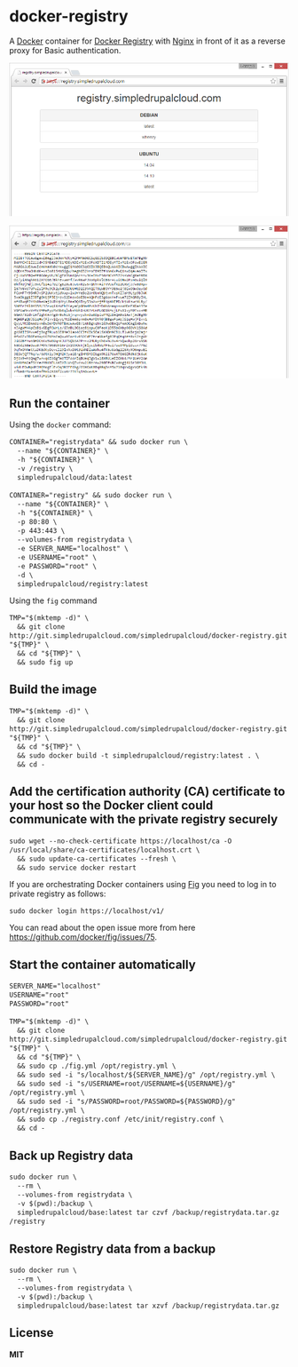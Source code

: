 # docker-registry

A [Docker](https://docker.com/) container for [Docker Registry](https://github.com/docker/docker-registry) with [Nginx](http://nginx.org/) in front of it as a reverse proxy for Basic authentication.

![example2](/example2.png)

![example1](/example1.png)

## Run the container

Using the `docker` command:

    CONTAINER="registrydata" && sudo docker run \
      --name "${CONTAINER}" \
      -h "${CONTAINER}" \
      -v /registry \
      simpledrupalcloud/data:latest

    CONTAINER="registry" && sudo docker run \
      --name "${CONTAINER}" \
      -h "${CONTAINER}" \
      -p 80:80 \
      -p 443:443 \
      --volumes-from registrydata \
      -e SERVER_NAME="localhost" \
      -e USERNAME="root" \
      -e PASSWORD="root" \
      -d \
      simpledrupalcloud/registry:latest

Using the `fig` command

    TMP="$(mktemp -d)" \
      && git clone http://git.simpledrupalcloud.com/simpledrupalcloud/docker-registry.git "${TMP}" \
      && cd "${TMP}" \
      && sudo fig up

## Build the image

    TMP="$(mktemp -d)" \
      && git clone http://git.simpledrupalcloud.com/simpledrupalcloud/docker-registry.git "${TMP}" \
      && cd "${TMP}" \
      && sudo docker build -t simpledrupalcloud/registry:latest . \
      && cd -

## Add the certification authority (CA) certificate to your host so the Docker client could communicate with the private registry securely

    sudo wget --no-check-certificate https://localhost/ca -O /usr/local/share/ca-certificates/localhost.crt \
      && sudo update-ca-certificates --fresh \
      && sudo service docker restart

If you are orchestrating Docker containers using [Fig](http://www.fig.sh/) you need to log in to private registry as follows:

    sudo docker login https://localhost/v1/

You can read about the open issue more from here https://github.com/docker/fig/issues/75.

## Start the container automatically

    SERVER_NAME="localhost"
    USERNAME="root"
    PASSWORD="root"

    TMP="$(mktemp -d)" \
      && git clone http://git.simpledrupalcloud.com/simpledrupalcloud/docker-registry.git "${TMP}" \
      && cd "${TMP}" \
      && sudo cp ./fig.yml /opt/registry.yml \
      && sudo sed -i "s/localhost/${SERVER_NAME}/g" /opt/registry.yml \
      && sudo sed -i "s/USERNAME=root/USERNAME=${USERNAME}/g" /opt/registry.yml \
      && sudo sed -i "s/PASSWORD=root/PASSWORD=${PASSWORD}/g" /opt/registry.yml \
      && sudo cp ./registry.conf /etc/init/registry.conf \
      && cd -

## Back up Registry data

    sudo docker run \
      --rm \
      --volumes-from registrydata \
      -v $(pwd):/backup \
      simpledrupalcloud/base:latest tar czvf /backup/registrydata.tar.gz /registry

## Restore Registry data from a backup

    sudo docker run \
      --rm \
      --volumes-from registrydata \
      -v $(pwd):/backup \
      simpledrupalcloud/base:latest tar xzvf /backup/registrydata.tar.gz

## License

**MIT**
